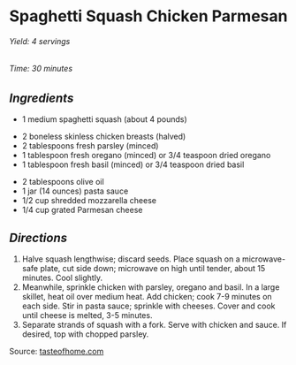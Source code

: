 # Spaghetti Squash Chicken Parmesan

######  Yield: 4 servings
######  Time:  30 minutes

##  *Ingredients*
- 1 medium spaghetti squash (about 4 pounds)
<!--  -->
- 2 boneless skinless chicken breasts (halved)
- 2 tablespoons fresh parsley (minced)
- 1 tablespoon fresh oregano (minced) or 3/4 teaspoon dried oregano
- 1 tablespoon fresh basil (minced) or 3/4 teaspoon dried basil
<!--  -->
- 2 tablespoons olive oil
- 1 jar (14 ounces) pasta sauce
- 1/2 cup shredded mozzarella cheese
- 1/4 cup grated Parmesan cheese

##  *Directions*
1. Halve squash lengthwise; discard seeds. Place squash on a microwave-safe plate, cut side down; microwave on high until tender, about 15 minutes. Cool slightly.
2. Meanwhile, sprinkle chicken with parsley, oregano and basil. In a large skillet, heat oil over medium heat. Add chicken; cook 7-9 minutes on each side. Stir in pasta sauce; sprinkle with cheeses. Cover and cook until cheese is melted, 3-5 minutes.
3. Separate strands of squash with a fork. Serve with chicken and sauce. If desired, top with chopped parsley.

Source: [tasteofhome.com](https://www.tasteofhome.com/recipes/chicken-parmesan-with-spaghetti-squash/)